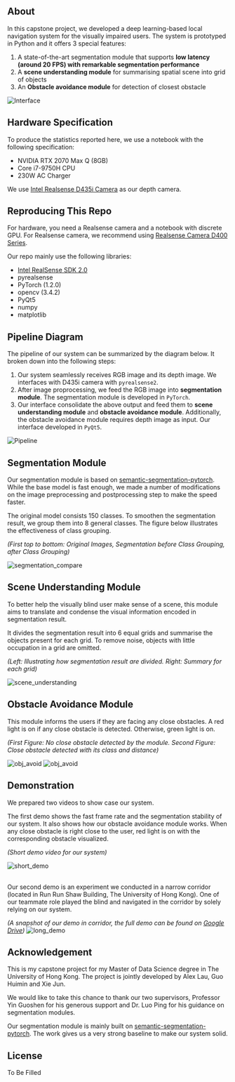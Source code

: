 ## About
  
In this capstone project, we developed a deep learning-based local navigation system for the visually impaired users. The system is prototyped in Python and it offers 3 special features:  
1. A state-of-the-art segmentation module that supports **low latency (around 20 FPS) with remarkable segmentation performance**
2. A **scene understanding module** for summarising spatial scene into grid of objects  
3. An **Obstacle avoidance module** for detection of closest obstacle  

![Interface](results/cover.jpg)

## Hardware Specification  
To produce the statistics reported here, we use a notebook with the following specification:  
- NVIDIA RTX 2070 Max Q (8GB)
- Core i7-9750H CPU
- 230W AC Charger

We use [Intel Realsense D435i Camera](https://www.intelrealsense.com/depth-camera-d435i/) as our depth camera.

## Reproducing This Repo
For hardware, you need a Realsense camera and a notebook with discrete GPU. For Realsense camera, we recommend using [Realsense Camera D400 Series](https://www.mouser.com/new/intel/intel-realsense-camera-400/).  

Our repo mainly use the following libraries:  
- [Intel RealSense SDK 2.0](https://github.com/IntelRealSense/librealsense)
- pyrealsense 
- PyTorch (1.2.0)
- opencv (3.4.2)
- PyQt5
- numpy
- matplotlib

## Pipeline Diagram
The pipeline of our system can be summarized by the diagram below. It broken down into the following steps: 
1. Our system seamlessly receives RGB image and its depth image. We interfaces with D435i camera with ```pyrealsense2```. 
2. After image proprocessing, we feed the RGB image into **segmentation module**. The segmentation module is developed in ```PyTorch```.
3. Our interface consolidate the above output and feed them to **scene understanding module** and **obstacle avoidance module**. Additionally, the obstacle avoidance module requires depth image as input. Our interface  developed in ```PyQt5```. 

![Pipeline](results/pipeline.JPG)

## Segmentation Module  
Our segmentation module is based on [semantic-segmentation-pytorch](https://github.com/CSAILVision/semantic-segmentation-pytorch). While the base model is fast enough, we made a number of modifications on the image preprocessing and postprocessing step to make the speed faster.  

The original model consists 150 classes. To smoothen the segmentation result, we group them into 8 general classes. The figure below illustrates the effectiveness of class grouping.  

*(First top to bottom: Original Images, Segmentation before Class Grouping, after Class Grouping)*

![segmentation_compare](results/segment_compare.jpg)


## Scene Understanding Module
To better help the visually blind user make sense of a scene, this module aims to translate and condense the visual information encoded in segmentation result. 

It divides the segmentation result into 6 equal grids and summarise the objects present for each grid. To remove noise, objects with little occupation in a grid are omitted.  

*(Left: Illustrating how segmentation result are divided. Right: Summary for each grid)*

![scene_understanding](results/scene_summary.jpg)

## Obstacle Avoidance Module
This module informs the users if they are facing any close obstacles. A red light is on if any close obstacle is detected. Otherwise, green light is on. 

*(First Figure: No close obstacle detected by the module. Second Figure: Close obstacle detected with its class and distance)*

![obj_avoid](results/wo_obj.jpg)
![obj_avoid](results/w_obj.jpg)

## Demonstration  
We prepared two videos to show case our system. 

The first demo shows the fast frame rate and the segmentation stability of our system. It also shows how our obstacle avoidance module works. When any close obstacle is right close to the user, red light is on with the corresponding obstacle visualized. 

*(Short demo video for our system)*

![short_demo](results/demo.gif)
<br><br>

Our second demo is an experiment we conducted in a narrow corridor (located in Run Run Shaw Building, The University of Hong Kong). One of our teammate role played the blind and navigated in the corridor by solely relying on our system.

*(A snapshot of our demo in corridor, the full demo can be found on [Google Drive](https://drive.google.com/file/d/1XXBcXv-kllpN9k63bk1p5M5xWrsTEt2k/view?usp=sharing))*
![long_demo](results/full_demo_snapshot.jpg)

## Acknowledgement  
This is my capstone project for my Master of Data Science degree in The University of Hong Kong. The project is jointly developed by Alex Lau, Guo Huimin and Xie Jun.  

We would like to take this chance to thank our two supervisors, Professor Yin Guoshen for his generous support and Dr. Luo Ping for his guidance on segmentation modules.

Our segmentation module is mainly built on [semantic-segmentation-pytorch](https://github.com/CSAILVision/semantic-segmentation-pytorch).
The work gives us a very strong baseline to make our system solid.


## License
To Be Filled